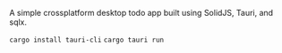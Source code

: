 A simple crossplatform desktop todo app built using SolidJS, Tauri, and sqlx.

`cargo install tauri-cli`
`cargo tauri run`
